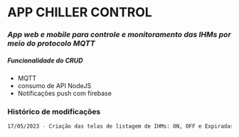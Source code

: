 # APP CHILLER CONTROL
### _App web e mobile para controle e monitoramento das IHMs por meio do protocolo MQTT_

##### Funcionalidade do CRUD
- MQTT
- consumo de API NodeJS
- Notificações push com firebase

### Histórico de modificações
```sh
17/05/2023 - Criação das telas de listagem de IHMs: ON, OFF e Expiradas.
```
